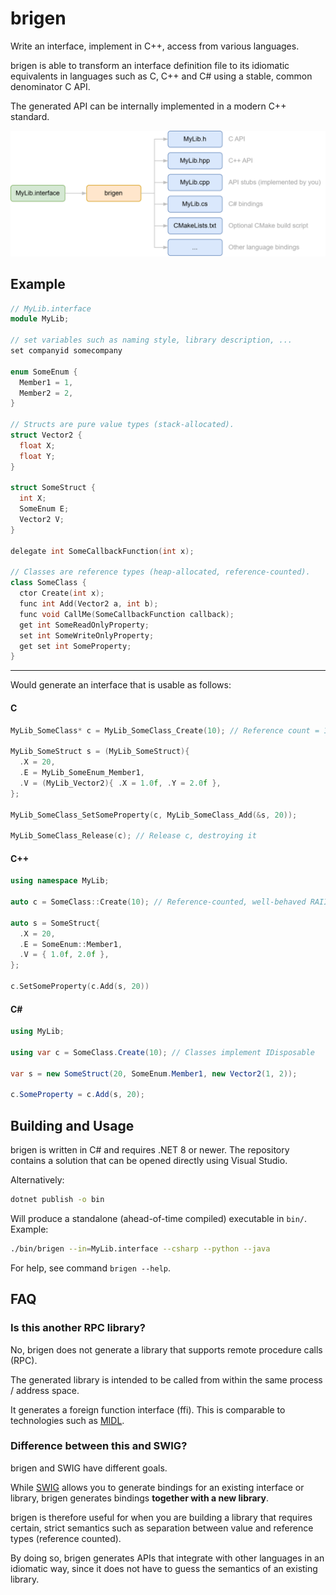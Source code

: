 # brigen

Write an interface, implement in C++, access from various languages.

brigen is able to transform an interface definition file to its idiomatic equivalents in languages such as
C, C++ and C# using a stable, common denominator C API.

The generated API can be internally implemented in a modern C++ standard.


<img src="https://github.com/cemderv/brigen/blob/main/misc/brigen_diag.png?raw=true" width="600">

## Example

```cpp
// MyLib.interface
module MyLib;

// set variables such as naming style, library description, ...
set companyid somecompany

enum SomeEnum {
  Member1 = 1,
  Member2 = 2,
}

// Structs are pure value types (stack-allocated).
struct Vector2 {
  float X;
  float Y;
}

struct SomeStruct {
  int X;
  SomeEnum E;
  Vector2 V;
}

delegate int SomeCallbackFunction(int x);

// Classes are reference types (heap-allocated, reference-counted).
class SomeClass {
  ctor Create(int x);
  func int Add(Vector2 a, int b);
  func void CallMe(SomeCallbackFunction callback);
  get int SomeReadOnlyProperty;
  set int SomeWriteOnlyProperty;
  get set int SomeProperty;
}
```

---

Would generate an interface that is usable as follows:

#### C
```c
MyLib_SomeClass* c = MyLib_SomeClass_Create(10); // Reference count = 1

MyLib_SomeStruct s = (MyLib_SomeStruct){
  .X = 20,
  .E = MyLib_SomeEnum_Member1,
  .V = (MyLib_Vector2){ .X = 1.0f, .Y = 2.0f },
};

MyLib_SomeClass_SetSomeProperty(c, MyLib_SomeClass_Add(&s, 20));

MyLib_SomeClass_Release(c); // Release c, destroying it
```

#### C++
```cpp
using namespace MyLib;

auto c = SomeClass::Create(10); // Reference-counted, well-behaved RAII object

auto s = SomeStruct{
  .X = 20,
  .E = SomeEnum::Member1,
  .V = { 1.0f, 2.0f },
};

c.SetSomeProperty(c.Add(s, 20))
```

#### C#
```csharp
using MyLib;

using var c = SomeClass.Create(10); // Classes implement IDisposable

var s = new SomeStruct(20, SomeEnum.Member1, new Vector2(1, 2));

c.SomeProperty = c.Add(s, 20);
```

## Building and Usage

brigen is written in C# and requires .NET 8 or newer.
The repository contains a solution that can be opened directly using Visual Studio.

Alternatively:

```bash
dotnet publish -o bin
```

Will produce a standalone (ahead-of-time compiled) executable in `bin/`.
Example:

```bash
./bin/brigen --in=MyLib.interface --csharp --python --java
```

For help, see command `brigen --help`.

## FAQ

### Is this another RPC library?

No, brigen does not generate a library that supports remote procedure calls (RPC).

The generated library is intended to be called from within the same process / address space.

It generates a foreign function interface (ffi). This is comparable to technologies such as [MIDL](https://learn.microsoft.com/en-us/windows/win32/midl/midl-start-page).

### Difference between this and SWIG?

brigen and SWIG have different goals.

While [SWIG](https://www.swig.org/) allows you to generate bindings for an existing interface or library,
brigen generates bindings **together with a new library**.

brigen is therefore useful for when you are building a library that requires certain, strict semantics such
as separation between value and reference types (reference counted).

By doing so, brigen generates APIs that integrate with other languages in an idiomatic way, since it does not
have to guess the semantics of an existing library.


